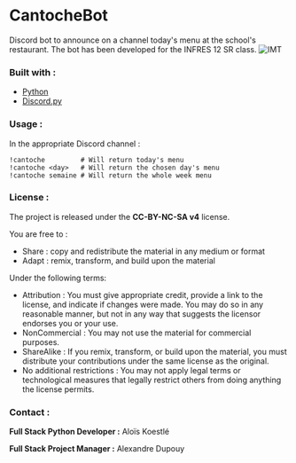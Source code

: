 # CantocheBot

Discord bot to announce on a channel today's menu at the school's restaurant.
The bot has been developed for the INFRES 12 SR class.
![IMT](https://www.fondation-mines-telecom.org/wp-content/uploads/2018/02/imt_mines_ales.jpg)

### Built with : 
* [Python](https://www.python.org/)
* [Discord.py](https://discordpy.readthedocs.io/en/stable/)

### Usage :
In the appropriate Discord channel : 
   ```text
   !cantoche         # Will return today's menu
   !cantoche <day>   # Will return the chosen day's menu
   !cantoche semaine # Will return the whole week menu
   ```
### License : 

The project is released under the **CC-BY-NC-SA v4** license.

You are free to :
- Share : copy and redistribute the material in any medium or format
- Adapt : remix, transform, and build upon the material 

Under the following terms:
- Attribution : You must give appropriate credit, provide a link to the license, and indicate if changes were made. You may do so in any reasonable manner, but not in any way that suggests the licensor endorses you or your use.
- NonCommercial : You may not use the material for commercial purposes.
- ShareAlike : If you remix, transform, or build upon the material, you must distribute your contributions under the same license as the original.
- No additional restrictions : You may not apply legal terms or technological measures that legally restrict others from doing anything the license permits.


### Contact :

**Full Stack Python Developer :**
Aloïs Koestlé

**Full Stack Project Manager :**
Alexandre Dupouy

